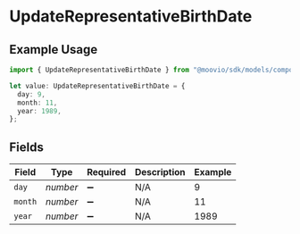 # UpdateRepresentativeBirthDate

## Example Usage

```typescript
import { UpdateRepresentativeBirthDate } from "@moovio/sdk/models/components";

let value: UpdateRepresentativeBirthDate = {
  day: 9,
  month: 11,
  year: 1989,
};
```

## Fields

| Field              | Type               | Required           | Description        | Example            |
| ------------------ | ------------------ | ------------------ | ------------------ | ------------------ |
| `day`              | *number*           | :heavy_minus_sign: | N/A                | 9                  |
| `month`            | *number*           | :heavy_minus_sign: | N/A                | 11                 |
| `year`             | *number*           | :heavy_minus_sign: | N/A                | 1989               |